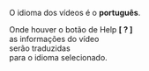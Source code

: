 O idioma dos vídeos é o **português**.  

Onde houver o botão de Help **[ ? ]**  
as informações do vídeo  
serão traduzidas  
para o idioma selecionado.  

